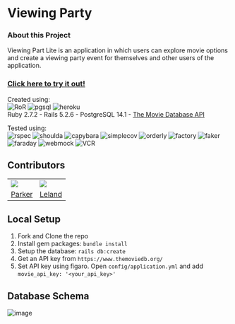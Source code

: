# Viewing Party

### About this Project

Viewing Part Lite is an application in which users can explore movie options and create a viewing party event for themselves and other users of the application.

### [Click here to try it out!](https://warm-ocean-16948.herokuapp.com/)

Created using:  
![RoR](https://img.shields.io/badge/Ruby_on_Rails-CC0000?style=for-the-badge&logo=ruby-on-rails&logoColor=white)
![pgsql](https://img.shields.io/badge/PostgreSQL-316192?style=for-the-badge&logo=postgresql&logoColor=white)
![heroku](https://img.shields.io/badge/Heroku-430098?style=for-the-badge&logo=heroku&logoColor=white)  
Ruby 2.7.2 - Rails 5.2.6 - PostgreSQL 14.1 - [The Movie Database API](https://www.themoviedb.org/?language=en-US)

Tested using:   
![rspec](https://img.shields.io/gem/v/rspec-rails?label=rspec&style=flat-square)
![shoulda](https://img.shields.io/gem/v/shoulda-matchers?label=shoulda-matchers&style=flat-square)
![capybara](https://img.shields.io/gem/v/capybara?label=capybara&style=flat-square)
![simplecov](https://img.shields.io/gem/v/simplecov?label=simplecov&style=flat-square)
![orderly](https://img.shields.io/gem/v/orderly?label=orderly&style=flat-square)
![factory](https://img.shields.io/gem/v/factory_bot?label=factory%20bot&style=flat-square)
![faker](https://img.shields.io/gem/v/faker?label=faker&style=flat-square)
![faraday](https://img.shields.io/gem/v/faraday?label=faraday&style=flat-square)
![webmock](https://img.shields.io/gem/v/webmock?label=webmock&style=flat-square)
![VCR](https://img.shields.io/gem/v/vcr?label=VCR&style=flat-square)

## Contributors 
<table>
   <tr>
     <td><img src="https://avatars.githubusercontent.com/u/88950699?s=120&v=4"></td>
     <td><img src="https://avatars.githubusercontent.com/u/15107515?s=120&v=4"></td>
   </tr>
   <tr>
      <td><a href="https://github.com/ParkerLockhart">Parker</a></td>
      <td><a href="https://github.com/LelandCurtis">Leland</a></td>
   </tr>
</table>

## Local Setup

1. Fork and Clone the repo
2. Install gem packages: `bundle install`
3. Setup the database: `rails db:create`
4. Get an API key from `https://www.themoviedb.org/`
5. Set API key using figaro. Open `config/application.yml` and add `movie_api_key: '<your_api_key>'`

## Database Schema

![image](https://user-images.githubusercontent.com/15107515/152598066-5fa3a9cd-dbaf-4ffd-b49a-79bff90cc02b.png)
